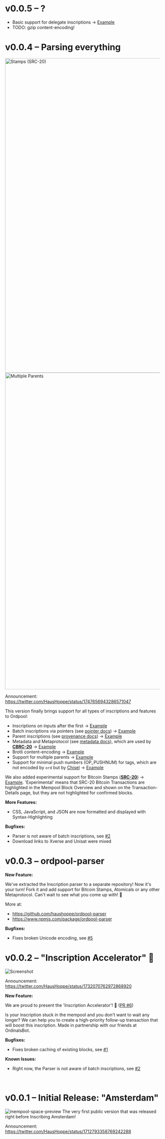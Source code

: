 # v0.0.5 – ?

* Basic support for delegate inscriptions → [Example](https://ordpool.space/tx/6b6f65ba4bc2cbb8cec1e1ca5e1d426e442a05729cdbac6009cca185f7d95bab)
* TODO: gzip content-encoding!

# v0.0.4 – Parsing everything

<img width="1024" alt="Stamps (SRC-20)" src="https://github.com/haushoppe/ordpool/assets/108269257/765e5e4a-11a4-41db-87aa-aad6671689ac">
<img width="1031" alt="Multiple Parents" src="https://github.com/haushoppe/ordpool/assets/108269257/491907f3-fac9-4f41-b61b-becd11df7d2c">

Announcement: https://twitter.com/HausHoppe/status/1747656943286571047

This version finally brings support for all types of inscriptions and features to Ordpool:

* Inscriptions on inputs after the first → [Example](https://ordpool.space/tx/092111e882a8025f3f05ab791982e8cc7fd7395afe849a5949fd56255b5c41cc)
* Batch inscriptions via pointers (see [pointer docs](https://docs.ordinals.com/inscriptions/pointer.html)) → [Example](https://ordpool.space/tx/11d3f4b39e8ab97995bab1eacf7dcbf1345ec59c07261c0197e18bf29b88d8da)
* Parent inscriptions (see [provenance docs](https://docs.ordinals.com/inscriptions/provenance.html)) → [Example](https://ordpool.space/tx/11d3f4b39e8ab97995bab1eacf7dcbf1345ec59c07261c0197e18bf29b88d8da)
* Metadata and Metaprotocol (see [metadata docs](https://docs.ordinals.com/inscriptions/metadata.html)), which are used by **[CBRC-20](https://cybord.org/)** → [Example](https://ordpool.space/tx/49cbc5cbac92cf917dd4539d62720a3e528d17e22ef5fc47070a17ec0d3cf307)
* Brotli content-encoding → [Example](https://ordpool.space/tx/6dc2c16a74dedcae46300b2058ebadc7ca78aea78236459662375c8d7d9804db)
* Support for multiple parents → [Example](https://ordpool.space/tx/f988fe4b414a3f3d4a815dd1b1675dea0ba6140b1d698d8970273c781fb95746)
* Support for minimal push numbers (OP_PUSHNUM) for tags, which are not encoded by `ord` but by [Chisel](https://chisel.xyz) → [Example](https://ordpool.space/tx/f988fe4b414a3f3d4a815dd1b1675dea0ba6140b1d698d8970273c781fb95746)

We also added experimental support for Bitcoin Stamps (**[SRC-20](https://stampchain.io/)**) → [Example](https://ordpool.space/tx/50aeb77245a9483a5b077e4e7506c331dc2f628c22046e7d2b4c6ad6c6236ae1).
'Experimental' means that SRC-20 Bitcoin Transactions are highlighted in the Mempool Block Overview and shown on the Transaction-Details page, but they are not highlighted for confirmed blocks.

**More Features:**

* CSS, JavaScript, and JSON are now formatted and displayed with Syntax-Highlighting

**Bugfixes:**

- Parser is not aware of batch inscriptions, see [#2](https://github.com/haushoppe/ordpool/issues/2)
- Download links to Xverse and Unisat were mixed


# v0.0.3 – ordpool-parser

**New Feature:**

We've extracted the Inscription parser to a separate repository! 
Now it's your turn! Fork it and add support for Bitcoin Stamps, Atomicals or any other Metaprotocol.
Can't wait to see what you come up with! 🚀

More at: 
* https://github.com/haushoppe/ordpool-parser
* https://www.npmjs.com/package/ordpool-parser

**Bugfixes:**

- Fixes broken Unicode encoding, see [#5](https://github.com/haushoppe/ordpool/issues/5)


# v0.0.2 – "Inscription Accelerator" 🚀 

![Screenshot](https://github.com/haushoppe/ordpool/assets/108269257/5a6179cd-e835-414c-b4a8-4167a14ae85c)

Announcement: https://twitter.com/HausHoppe/status/1732070762972868920

**New Feature:**

We are proud to present the 'Inscription Accelerator'! 🚀  ([PR #6](https://github.com/haushoppe/ordpool/pull/6))

Is your inscription stuck in the mempool and you don't want to wait any longer?
We can help you to create a high-priority follow-up transaction that will boost this inscription.
Made in partnership with our friends at OrdinalsBot.

**Bugfixes:**

- Fixes broken caching of existing blocks, see [#1](https://github.com/haushoppe/ordpool/issues/1)

**Known Issues:**

- Right now, the Parser is not aware of batch inscriptions, see [#2](https://github.com/haushoppe/ordpool/issues/2)


<br>

# v0.0.1 – Initial Release: "Amsterdam"

![mempool-space-preview](https://github.com/haushoppe/ordpool/assets/108269257/f15ee074-72ad-4cbd-acad-cb93931a5258)
The very first public version that was released right before Inscribing Amsterdam!

Announcement: https://twitter.com/HausHoppe/status/1712793358769242288